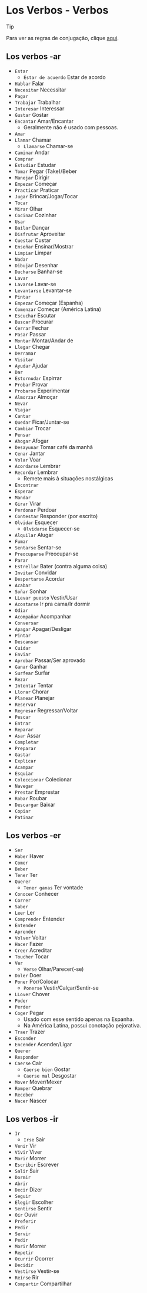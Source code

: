# Los Verbos - Verbos

> [!TIP]
> Para ver as regras de conjugação, clique [aqui](conjugações.md).

## Los verbos -ar

-   `Estar`
    -   `Estar de acuerdo` Estar de acordo
-   `Hablar` Falar
-   `Necesitar` Necessitar
-   `Pagar`
-   `Trabajar` Trabalhar
-   `Interesar` Interessar
-   `Gustar` Gostar
-   `Encantar` Amar/Encantar
    -   Geralmente não é usado com pessoas.
-   `Amar`
-   `Llamar` Chamar
    -   `Llamarse` Chamar-se
-   `Caminar` Andar
-   `Comprar`
-   `Estudiar` Estudar
-   `Tomar` Pegar (Take)/Beber
-   `Manejar` Dirigir
-   `Empezar` Começar
-   `Practicar` Praticar
-   `Jugar` Brincar/Jogar/Tocar
-   `Tocar`
-   `Mirar` Olhar
-   `Cocinar` Cozinhar
-   `Usar`
-   `Bailar` Dançar
-   `Disfrutar` Aproveitar
-   `Cuestar` Custar
-   `Enseñar` Ensinar/Mostrar
-   `Limpiar` Limpar
-   `Nadar`
-   `Dibujar` Desenhar
-   `Ducharse` Banhar-se
-   `Lavar`
-   `Lavarse` Lavar-se
-   `Levantarse` Levantar-se
-   `Pintar`
-   `Empezar` Começar (Espanha)
-   `Comenzar` Começar (América Latina)
-   `Escuchar` Escutar
-   `Buscar` Procurar
-   `Cerrar` Fechar
-   `Pasar` Passar
-   `Montar` Montar/Andar de
-   `Llegar` Chegar
-   `Derramar`
-   `Visitar`
-   `Ayudar` Ajudar
-   `Dar`
-   `Estornudar` Espirrar
-   `Probar` Provar
-   `Probarse` Experimentar
-   `Almorzar` Almoçar
-   `Nevar`
-   `Viajar`
-   `Cantar`
-   `Quedar` Ficar/Juntar-se
-   `Cambiar` Trocar
-   `Pensar`
-   `Ahogar` Afogar
-   `Desayunar` Tomar café da manhã
-   `Cenar` Jantar
-   `Volar` Voar
-   `Acordarse` Lembrar
-   `Recordar` Lembrar
    -   Remete mais à situações nostálgicas
-   `Encontrar`
-   `Esperar`
-   `Mandar`
-   `Girar` Virar
-   `Perdonar` Perdoar
-   `Contestar` Responder (por escrito)
-   `Olvidar` Esquecer
    -   `Olvidarse` Esquecer-se
-   `Alquilar` Alugar
-   `Fumar`
-   `Sentarse` Sentar-se
-   `Preocuparse` Preocupar-se
-   `Parar`
-   `Estrellar` Bater (contra alguma coisa)
-   `Invitar` Convidar
-   `Despertarse` Acordar
-   `Acabar`
-   `Soñar` Sonhar
-   `LLevar puesto` Vestir/Usar
-   `Acostarse` Ir pra cama/Ir dormir
-   `Odiar`
-   `Acompañar` Acompanhar
-   `Conversar`
-   `Apagar` Apagar/Desligar
-   `Pintar`
-   `Descansar`
-   `Cuidar`
-   `Enviar`
-   `Aprobar` Passar/Ser aprovado
-   `Ganar` Ganhar
-   `Surfear` Surfar
-   `Rezar`
-   `Intentar` Tentar
-   `Llorar` Chorar
-   `Planear` Planejar
-   `Reservar`
-   `Regresar` Regressar/Voltar
-   `Pescar`
-   `Entrar`
-   `Reparar`
-   `Asar` Assar
-   `Completar`
-   `Preparar`
-   `Gastar`
-   `Explicar`
-   `Acampar`
-   `Esquiar`
-   `Coleccionar` Colecionar
-   `Navegar`
-   `Prestar` Emprestar
-   `Robar` Roubar
-   `Descargar` Baixar
-   `Copiar`
-   `Patinar`

## Los verbos -er

-   `Ser`
-   `Haber` Haver
-   `Comer`
-   `Beber`
-   `Tener` Ter
-   `Querer`
    -   `Tener ganas` Ter vontade
-   `Conocer` Conhecer
-   `Correr`
-   `Saber`
-   `Leer` Ler
-   `Comprender` Entender
-   `Entender`
-   `Aprender`
-   `Volver` Voltar
-   `Hacer` Fazer
-   `Creer` Acreditar
-   `Toucher` Tocar
-   `Ver`
    -   `Verse` Olhar/Parecer(-se)
-   `Doler` Doer
-   `Poner` Por/Colocar
    -   `Ponerse` Vestir/Calçar/Sentir-se
-   `LLover` Chover
-   `Poder`
-   `Perder`
-   `Coger` Pegar
    -   Usado com esse sentido apenas na Espanha.
    -   Na América Latina, possui conotação pejorativa.
-   `Traer` Trazer
-   `Esconder`
-   `Encender` Acender/Ligar
-   `Querer`
-   `Responder`
-   `Caerse` Cair
    -   `Caerse bien` Gostar
    -   `Caerse mal` Desgostar
-   `Mover` Mover/Mexer
-   `Romper` Quebrar
-   `Receber`
-   `Nacer` Nascer

## Los verbos -ir

-   `Ir`
    -   `Irse` Sair
-   `Venir` Vir
-   `Vivir` Viver
-   `Morir` Morrer
-   `Escribir` Escrever
-   `Salir` Sair
-   `Dormir`
-   `Abrir`
-   `Decir` Dizer
-   `Seguir`
-   `Elegir` Escolher
-   `Sentirse` Sentir
-   `Oír` Ouvir
-   `Preferir`
-   `Pedir`
-   `Servir`
-   `Pedir`
-   `Morir` Morrer
-   `Repetir`
-   `Ocurrir` Ocorrer
-   `Decidir`
-   `Vestirse` Vestir-se
-   `Reírse` Rir
-   `Compartir` Compartilhar
